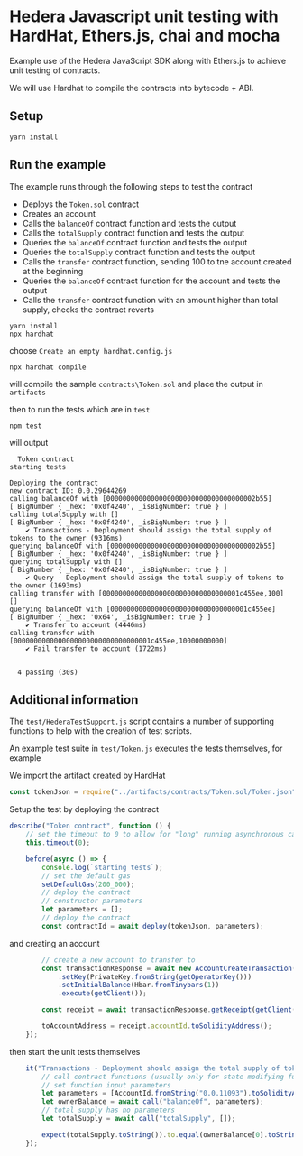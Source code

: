 # Hedera Javascript unit testing with HardHat, Ethers.js, chai and mocha

Example use of the Hedera JavaScript SDK along with Ethers.js to achieve unit testing of contracts.

We will use Hardhat to compile the contracts into bytecode + ABI.

## Setup

```shell
yarn install
```

## Run the example

The example runs through the following steps to test the contract
* Deploys the `Token.sol` contract
* Creates an account
* Calls the `balanceOf` contract function and tests the output 
* Calls the `totalSupply` contract function and tests the output
* Queries the `balanceOf` contract function and tests the output
* Queries the `totalSupply` contract function and tests the output
* Calls the `transfer` contract function, sending 100 to tne account created at the beginning
* Queries the `balanceOf` contract function for the account and tests the output
* Calls the `transfer` contract function with an amount higher than total supply, checks the contract reverts

```shell
yarn install
npx hardhat
```

choose `Create an empty hardhat.config.js`

```shell
npx hardhat compile
```

will compile the sample `contracts\Token.sol` and place the output in `artifacts`

then to run the tests which are in `test`

```shell
npm test
```

will output 

```shell
  Token contract
starting tests

Deploying the contract
new contract ID: 0.0.29644269
calling balanceOf with [0000000000000000000000000000000000002b55]
[ BigNumber { _hex: '0x0f4240', _isBigNumber: true } ]
calling totalSupply with []
[ BigNumber { _hex: '0x0f4240', _isBigNumber: true } ]
    ✔ Transactions - Deployment should assign the total supply of tokens to the owner (9316ms)
querying balanceOf with [0000000000000000000000000000000000002b55]
[ BigNumber { _hex: '0x0f4240', _isBigNumber: true } ]
querying totalSupply with []
[ BigNumber { _hex: '0x0f4240', _isBigNumber: true } ]
    ✔ Query - Deployment should assign the total supply of tokens to the owner (1693ms)
calling transfer with [0000000000000000000000000000000001c455ee,100]
[]
querying balanceOf with [0000000000000000000000000000000001c455ee]
[ BigNumber { _hex: '0x64', _isBigNumber: true } ]
    ✔ Transfer to account (4446ms)
calling transfer with [0000000000000000000000000000000001c455ee,10000000000]
    ✔ Fail transfer to account (1722ms)


  4 passing (30s)
```

## Additional information

The `test/HederaTestSupport.js` script contains a number of supporting functions to help with the creation of test scripts.

An example test suite in `test/Token.js` executes the tests themselves, for example

We import the artifact created by HardHat

```javascript
const tokenJson = require("../artifacts/contracts/Token.sol/Token.json");
```

Setup the test by deploying the contract 

```javascript
describe("Token contract", function () {
    // set the timeout to 0 to allow for "long" running asynchronous calls
    this.timeout(0);

    before(async () => {
        console.log(`starting tests`);
        // set the default gas
        setDefaultGas(200_000);
        // deploy the contract
        // constructor parameters
        let parameters = [];
        // deploy the contract
        const contractId = await deploy(tokenJson, parameters);
```

and creating an account

```javascript
        // create a new account to transfer to
        const transactionResponse = await new AccountCreateTransaction()
            .setKey(PrivateKey.fromString(getOperatorKey()))
            .setInitialBalance(Hbar.fromTinybars(1))
            .execute(getClient());

        const receipt = await transactionResponse.getReceipt(getClient());

        toAccountAddress = receipt.accountId.toSolidityAddress();
    });
```

then start the unit tests themselves

```javascript
    it("Transactions - Deployment should assign the total supply of tokens to the owner", async function () {
        // call contract functions (usually only for state modifying functions)
        // set function input parameters
        let parameters = [AccountId.fromString("0.0.11093").toSolidityAddress()];
        let ownerBalance = await call("balanceOf", parameters);
        // total supply has no parameters
        let totalSupply = await call("totalSupply", []);

        expect(totalSupply.toString()).to.equal(ownerBalance[0].toString()); // comparing big numbers
    });
```

